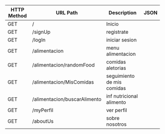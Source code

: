 

| HTTP Method | URL Path                        | Description                | JSON |
|-------------|---------------------------------|----------------------------|------|
| GET         | /                               | Inicio                     |      |
| GET         | /signUp                         | registrate                 |      |
| GET         | /logIn                          | iniciar sesion             |      |
| GET         | /alimentacion                   | menu alimentacion          |      |
| GET         | /alimentacion/randomFood        | comidas aletorias          |      |
| GET         | /alimentacion/MisComidas        | seguimiento de mis comidas |      |
| GET         | /alimentacion/buscarAlimento    | inf nutricional alimento   |      |
| GET         | /myPerfil                       | ver perfil                 |      |
| GET         | /aboutUs                        | sobre nosotros             |      |

